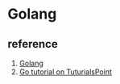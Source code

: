 # Golang

## reference
1. [Golang](https://golang.org/)
1. [Go tutorial on TuturialsPoint](https://www.tutorialspoint.com/go/index.htm)

